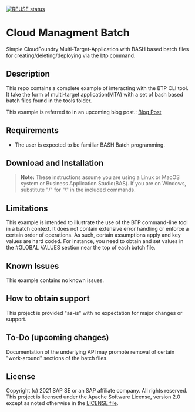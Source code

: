 [![REUSE status](https://api.reuse.software/badge/github.com/SAP-samples/cloud-sfsf-benefits-ext)](https://api.reuse.software/info/github.com/SAP-samples/cloud-sfsf-benefits-ext)

# Cloud Managment Batch
Simple CloudFoundry Multi-Target-Application with BASH based batch files for creating/deleting/deploying via the btp command.

## Description

This repo contains a complete example of interacting with the BTP CLI tool.  It take the form of multi-target application(MTA) with a set of bash based batch files found in the tools folder.  

This example is referred to in an upcoming blog post.: [Blog Post](https://people.sap.com/andrew.lunde#content:blogposts)

## Requirements

- The user is expected to be familiar BASH Batch programming.


## Download and Installation

>  **Note:**  These instructions assume you are using a Linux or MacOS system or Business Application Studio(BAS).  If you are on Windows, substitute "/" for "\\" in the included commands.


## Limitations

This example is intended to illustrate the use of the BTP command-line tool in a batch context.  It does not contain extensive error handling or enforce a certain order of operations.  As such, certain assumptions apply and key values are hard coded.  For instance, you need to obtain and set values in the #GLOBAL VALUES section near the top of each batch file.

## Known Issues

This example contains no known issues.

## How to obtain support

This project is provided "as-is" with no expectation for major changes or support.

## To-Do (upcoming changes)

Documentation of the underlying API may promote removal of certain "work-around" sections of the batch files.

## License
Copyright (c) 2021 SAP SE or an SAP affiliate company. All rights reserved. This project is licensed under the Apache Software License, version 2.0 except as noted otherwise in the [LICENSE file](LICENSES/Apache-2.0.txt).